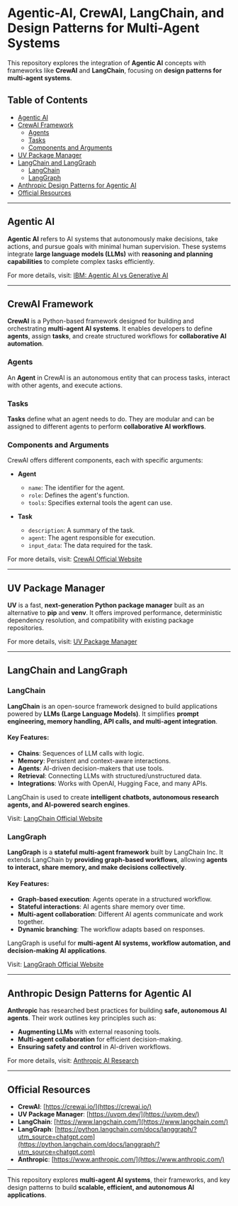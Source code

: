 # Agentic-AI, CrewAI, LangChain, and Design Patterns for Multi-Agent Systems

This repository explores the integration of **Agentic AI** concepts with frameworks like **CrewAI** and **LangChain**, focusing on **design patterns for multi-agent systems**.

## Table of Contents

- [Agentic AI](#agentic-ai)
- [CrewAI Framework](#crewai-framework)
  - [Agents](#agents)
  - [Tasks](#tasks)
  - [Components and Arguments](#components-and-arguments)
- [UV Package Manager](#uv-package-manager)
- [LangChain and LangGraph](#langchain-and-langgraph)
  - [LangChain](#langchain)
  - [LangGraph](#langgraph)
- [Anthropic Design Patterns for Agentic AI](#anthropic-design-patterns-for-agentic-ai)
- [Official Resources](#official-resources)

---

## Agentic AI

**Agentic AI** refers to AI systems that autonomously make decisions, take actions, and pursue goals with minimal human supervision. These systems integrate **large language models (LLMs)** with **reasoning and planning capabilities** to complete complex tasks efficiently.  

For more details, visit: [IBM: Agentic AI vs Generative AI](https://www.ibm.com/think/topics/agentic-ai-vs-generative-ai?utm_source=chatgpt.com)

---

## CrewAI Framework

**CrewAI** is a Python-based framework designed for building and orchestrating **multi-agent AI systems**. It enables developers to define **agents**, assign **tasks**, and create structured workflows for **collaborative AI automation**.

### Agents

An **Agent** in CrewAI is an autonomous entity that can process tasks, interact with other agents, and execute actions.

### Tasks

**Tasks** define what an agent needs to do. They are modular and can be assigned to different agents to perform **collaborative AI workflows**.

### Components and Arguments

CrewAI offers different components, each with specific arguments:

- **Agent**
  - `name`: The identifier for the agent.
  - `role`: Defines the agent's function.
  - `tools`: Specifies external tools the agent can use.

- **Task**
  - `description`: A summary of the task.
  - `agent`: The agent responsible for execution.
  - `input_data`: The data required for the task.

For more details, visit: [CrewAI Official Website](https://crewai.io/)

---

## UV Package Manager

**UV** is a fast, **next-generation Python package manager** built as an alternative to **pip** and **venv**. It offers improved performance, deterministic dependency resolution, and compatibility with existing package repositories.

For more details, visit: [UV Package Manager](https://uvpm.dev/)

---

## LangChain and LangGraph

### LangChain

**LangChain** is an open-source framework designed to build applications powered by **LLMs (Large Language Models)**. It simplifies **prompt engineering, memory handling, API calls, and multi-agent integration**.

#### Key Features:
- **Chains**: Sequences of LLM calls with logic.
- **Memory**: Persistent and context-aware interactions.
- **Agents**: AI-driven decision-makers that use tools.
- **Retrieval**: Connecting LLMs with structured/unstructured data.
- **Integrations**: Works with OpenAI, Hugging Face, and many APIs.

LangChain is used to create **intelligent chatbots, autonomous research agents, and AI-powered search engines**.

Visit: [LangChain Official Website](https://www.langchain.com/)

### LangGraph

**LangGraph** is a **stateful multi-agent framework** built by LangChain Inc. It extends LangChain by **providing graph-based workflows**, allowing **agents to interact, share memory, and make decisions collectively**.

#### Key Features:
- **Graph-based execution**: Agents operate in a structured workflow.
- **Stateful interactions**: AI agents share memory over time.
- **Multi-agent collaboration**: Different AI agents communicate and work together.
- **Dynamic branching**: The workflow adapts based on responses.

LangGraph is useful for **multi-agent AI systems, workflow automation, and decision-making AI applications**.

Visit: [LangGraph Official Website](https://python.langchain.com/docs/langgraph/?utm_source=chatgpt.com)

---

## Anthropic Design Patterns for Agentic AI

**Anthropic** has researched best practices for building **safe, autonomous AI agents**. Their work outlines key principles such as:

- **Augmenting LLMs** with external reasoning tools.
- **Multi-agent collaboration** for efficient decision-making.
- **Ensuring safety and control** in AI-driven workflows.

For more details, visit: [Anthropic AI Research](https://www.anthropic.com/research/building-effective-agents?utm_source=chatgpt.com)

---

## Official Resources

- **CrewAI**: [https://crewai.io/](https://crewai.io/)
- **UV Package Manager**: [https://uvpm.dev/](https://uvpm.dev/)
- **LangChain**: [https://www.langchain.com/](https://www.langchain.com/)
- **LangGraph**: [https://python.langchain.com/docs/langgraph/?utm_source=chatgpt.com](https://python.langchain.com/docs/langgraph/?utm_source=chatgpt.com)
- **Anthropic**: [https://www.anthropic.com/](https://www.anthropic.com/)

---

This repository explores **multi-agent AI systems**, their frameworks, and key design patterns to build **scalable, efficient, and autonomous AI applications**.

